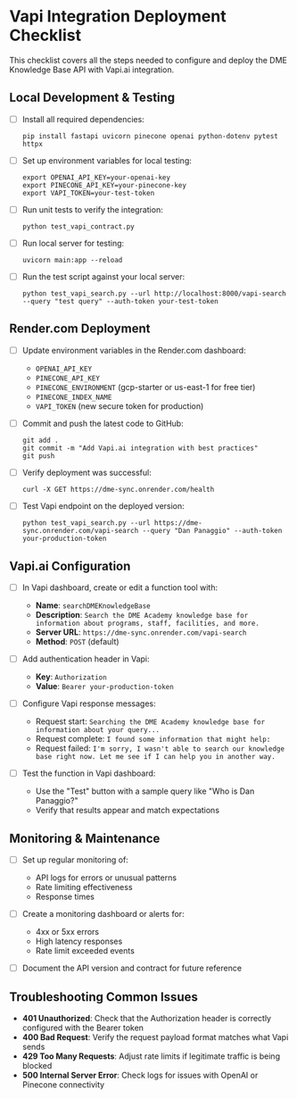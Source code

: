 # Vapi Integration Deployment Checklist

This checklist covers all the steps needed to configure and deploy the DME Knowledge Base API with Vapi.ai integration.

## Local Development & Testing

- [ ] Install all required dependencies:
  ```
  pip install fastapi uvicorn pinecone openai python-dotenv pytest httpx
  ```

- [ ] Set up environment variables for local testing:
  ```
  export OPENAI_API_KEY=your-openai-key
  export PINECONE_API_KEY=your-pinecone-key
  export VAPI_TOKEN=your-test-token
  ```

- [ ] Run unit tests to verify the integration:
  ```
  python test_vapi_contract.py
  ```

- [ ] Run local server for testing:
  ```
  uvicorn main:app --reload
  ```

- [ ] Run the test script against your local server:
  ```
  python test_vapi_search.py --url http://localhost:8000/vapi-search --query "test query" --auth-token your-test-token
  ```

## Render.com Deployment

- [ ] Update environment variables in the Render.com dashboard:
  - `OPENAI_API_KEY`
  - `PINECONE_API_KEY`
  - `PINECONE_ENVIRONMENT` (gcp-starter or us-east-1 for free tier)
  - `PINECONE_INDEX_NAME`
  - `VAPI_TOKEN` (new secure token for production)

- [ ] Commit and push the latest code to GitHub:
  ```
  git add .
  git commit -m "Add Vapi.ai integration with best practices"
  git push
  ```

- [ ] Verify deployment was successful:
  ```
  curl -X GET https://dme-sync.onrender.com/health
  ```

- [ ] Test Vapi endpoint on the deployed version:
  ```
  python test_vapi_search.py --url https://dme-sync.onrender.com/vapi-search --query "Dan Panaggio" --auth-token your-production-token
  ```

## Vapi.ai Configuration

- [ ] In Vapi dashboard, create or edit a function tool with:
  - **Name**: `searchDMEKnowledgeBase`
  - **Description**: `Search the DME Academy knowledge base for information about programs, staff, facilities, and more.`
  - **Server URL**: `https://dme-sync.onrender.com/vapi-search`
  - **Method**: `POST` (default)

- [ ] Add authentication header in Vapi:
  - **Key**: `Authorization`
  - **Value**: `Bearer your-production-token`

- [ ] Configure Vapi response messages:
  - Request start: `Searching the DME Academy knowledge base for information about your query...`
  - Request complete: `I found some information that might help:`
  - Request failed: `I'm sorry, I wasn't able to search our knowledge base right now. Let me see if I can help you in another way.`

- [ ] Test the function in Vapi dashboard:
  - Use the "Test" button with a sample query like "Who is Dan Panaggio?"
  - Verify that results appear and match expectations

## Monitoring & Maintenance

- [ ] Set up regular monitoring of:
  - API logs for errors or unusual patterns
  - Rate limiting effectiveness
  - Response times

- [ ] Create a monitoring dashboard or alerts for:
  - 4xx or 5xx errors
  - High latency responses
  - Rate limit exceeded events

- [ ] Document the API version and contract for future reference

## Troubleshooting Common Issues

- **401 Unauthorized**: Check that the Authorization header is correctly configured with the Bearer token
- **400 Bad Request**: Verify the request payload format matches what Vapi sends
- **429 Too Many Requests**: Adjust rate limits if legitimate traffic is being blocked
- **500 Internal Server Error**: Check logs for issues with OpenAI or Pinecone connectivity 